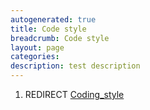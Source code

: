 ```yaml
---
autogenerated: true
title: Code style
breadcrumb: Code style
layout: page
categories: 
description: test description
---
```


1.  REDIRECT [Coding\_style](Coding_style "wikilink")
